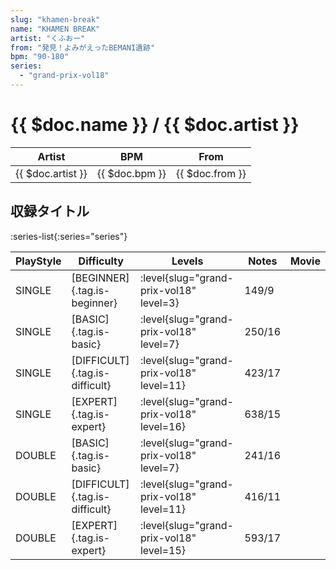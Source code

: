 ```yaml
---
slug: "khamen-break"
name: "KHAMEN BREAK"
artist: "くふおー"
from: "発見！よみがえったBEMANI遺跡"
bpm: "90-180"
series:
  - "grand-prix-vol18"
---
```


# {{ $doc.name }} / {{ $doc.artist }}

|Artist|BPM|From|
|------|---|----|
|{{ $doc.artist }}|{{ $doc.bpm }}|{{ $doc.from }}|

## 収録タイトル

:series-list{:series="series"}

|PlayStyle|Difficulty|Levels|Notes|Movie|
|---------|----------|------|-----|-----|
|SINGLE|[BEGINNER]{.tag.is-beginner}|<div class="field is-grouped is-grouped-multiline"> :level{slug="grand-prix-vol18" level=3}</div>|149/9||
|SINGLE|[BASIC]{.tag.is-basic}|<div class="field is-grouped is-grouped-multiline"> :level{slug="grand-prix-vol18" level=7}</div>|250/16||
|SINGLE|[DIFFICULT]{.tag.is-difficult}|<div class="field is-grouped is-grouped-multiline"> :level{slug="grand-prix-vol18" level=11}</div>|423/17||
|SINGLE|[EXPERT]{.tag.is-expert}|<div class="field is-grouped is-grouped-multiline"> :level{slug="grand-prix-vol18" level=16}</div>|638/15||
|DOUBLE|[BASIC]{.tag.is-basic}|<div class="field is-grouped is-grouped-multiline"> :level{slug="grand-prix-vol18" level=7}</div>|241/16||
|DOUBLE|[DIFFICULT]{.tag.is-difficult}|<div class="field is-grouped is-grouped-multiline"> :level{slug="grand-prix-vol18" level=11}</div>|416/11||
|DOUBLE|[EXPERT]{.tag.is-expert}|<div class="field is-grouped is-grouped-multiline"> :level{slug="grand-prix-vol18" level=15}</div>|593/17||
